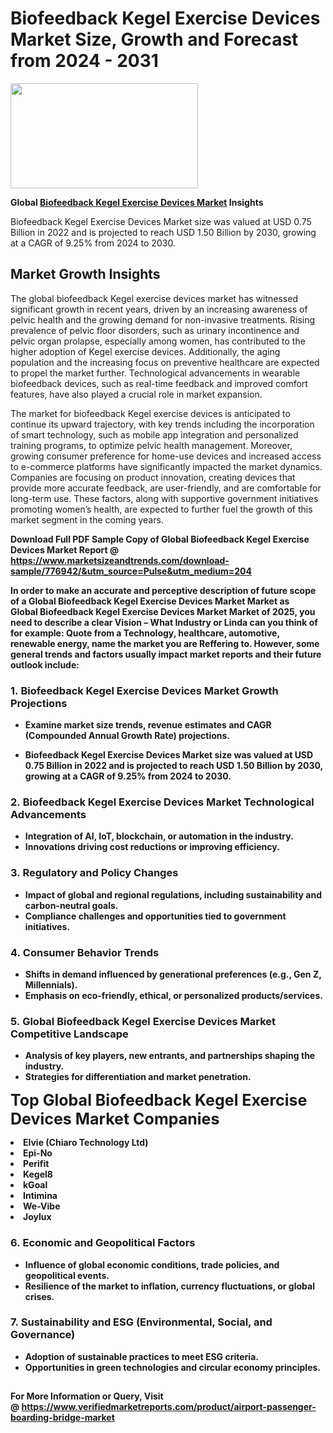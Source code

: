 <H1>Biofeedback Kegel Exercise Devices Market Size, Growth and Forecast from 2024 - 2031</H1><img class="aligncenter size-medium wp-image-584254" src="https://thirdeyenews.in/wp-content/uploads/2024/09/Global-Market-Research-300x168.jpeg" alt="" width="300" height="168" /><p><strong>Global&nbsp;<a href="https://www.marketsizeandtrends.com/download-sample/776942/&amp;utm_source=Pulse&amp;utm_medium=204">Biofeedback Kegel Exercise Devices Market</a> Insights</strong></p><p>Biofeedback Kegel Exercise Devices Market size was valued at USD 0.75 Billion in 2022 and is projected to reach USD 1.50 Billion by 2030, growing at a CAGR of 9.25% from 2024 to 2030.</p><p><!DOCTYPE html> <html lang="en"> <head> <meta charset="UTF-8"> <meta name="viewport" content="width=device-width, initial-scale=1.0"> <title>Biofeedback Kegel Exercise Devices Market Growth Insights</title> </head> <body> <h2>Market Growth Insights</h2> <p>The global biofeedback Kegel exercise devices market has witnessed significant growth in recent years, driven by an increasing awareness of pelvic health and the growing demand for non-invasive treatments. Rising prevalence of pelvic floor disorders, such as urinary incontinence and pelvic organ prolapse, especially among women, has contributed to the higher adoption of Kegel exercise devices. Additionally, the aging population and the increasing focus on preventive healthcare are expected to propel the market further. Technological advancements in wearable biofeedback devices, such as real-time feedback and improved comfort features, have also played a crucial role in market expansion.</p> <p><strong></strong></p> <p>The market for biofeedback Kegel exercise devices is anticipated to continue its upward trajectory, with key trends including the incorporation of smart technology, such as mobile app integration and personalized training programs, to optimize pelvic health management. Moreover, growing consumer preference for home-use devices and increased access to e-commerce platforms have significantly impacted the market dynamics. Companies are focusing on product innovation, creating devices that provide more accurate feedback, are user-friendly, and are comfortable for long-term use. These factors, along with supportive government initiatives promoting women’s health, are expected to further fuel the growth of this market segment in the coming years.</p> <p><strong></p><p><span class=""><strong>Download Full PDF Sample Copy of Global Biofeedback Kegel Exercise Devices Market Report</strong> @ <a href="https://www.marketsizeandtrends.com/download-sample/776942/&amp;utm_source=Pulse&amp;utm_medium=204" target="_blank">https://www.marketsizeandtrends.com/download-sample/776942/&amp;utm_source=Pulse&amp;utm_medium=204</a></span></p><p>In order to make an accurate and perceptive description of future scope of a Global&nbsp;Biofeedback Kegel Exercise Devices Market Market as Global&nbsp;Biofeedback Kegel Exercise Devices Market Market of 2025, you need to describe a clear Vision &ndash; What Industry or Linda can you think of for example: Quote from a Technology, healthcare, automotive, renewable energy, name the market you are Reffering to. However, some general trends and factors usually impact market reports and their future outlook include:</p><h3>1.&nbsp;<strong>Biofeedback Kegel Exercise Devices Market Growth Projections</strong></h3><ul><li>Examine market size trends, revenue estimates and CAGR (Compounded Annual Growth Rate) projections.</li><li><p>Biofeedback Kegel Exercise Devices Market size was valued at USD 0.75 Billion in 2022 and is projected to reach USD 1.50 Billion by 2030, growing at a CAGR of 9.25% from 2024 to 2030.</p></li></ul><h3>2.&nbsp;<strong>Biofeedback Kegel Exercise Devices Market Technological Advancements</strong></h3><ul><li>Integration of AI, IoT, blockchain, or automation in the industry.</li><li>Innovations driving cost reductions or improving efficiency.</li></ul><h3>3.&nbsp;<strong>Regulatory and Policy Changes</strong></h3><ul><li>Impact of global and regional regulations, including sustainability and carbon-neutral goals.</li><li>Compliance challenges and opportunities tied to government initiatives.</li></ul><h3>4.&nbsp;<strong>Consumer Behavior Trends</strong></h3><ul><li>Shifts in demand influenced by generational preferences (e.g., Gen Z, Millennials).</li><li>Emphasis on eco-friendly, ethical, or personalized products/services.</li></ul><h3>5.&nbsp;<strong>Global Biofeedback Kegel Exercise Devices Market Competitive Landscape</strong></h3><ul><li>Analysis of key players, new entrants, and partnerships shaping the industry.</li><li>Strategies for differentiation and market penetration.</li></ul><p data-pm-slice="1 1 []"><span style="color: inherit; font-family: inherit; font-size: 25px;">Top Global Biofeedback Kegel Exercise Devices Market Companies</span></p><div class="" data-test-id=""><p><li>Elvie (Chiaro Technology Ltd)</li><li> Epi-No</li><li> Perifit</li><li> Kegel8</li><li> kGoal</li><li> Intimina</li><li> We-Vibe</li><li> Joylux</li></p></div><h3>6.&nbsp;<strong>Economic and Geopolitical Factors</strong></h3><ul><li>Influence of global economic conditions, trade policies, and geopolitical events.</li><li>Resilience of the market to inflation, currency fluctuations, or global crises.</li></ul><h3>7.&nbsp;<strong>Sustainability and ESG (Environmental, Social, and Governance)</strong></h3><ul><li>Adoption of sustainable practices to meet ESG criteria.</li><li>Opportunities in green technologies and circular economy principles.</li></ul><h2><strong style="font-size: 14px;">For More Information or Query, Visit @&nbsp;</strong><a style="background-color: #ffffff; font-size: 14px;" href="https://www.marketsizeandtrends.com/report/biofeedback-kegel-exercise-devices-market/" target="_blank">https://www.verifiedmarketreports.com/product/airport-passenger-boarding-bridge-market</a></h2>
